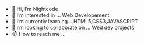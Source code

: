 - 👋 Hi, I’m Nightcode
- 👀 I’m interested in ... Web Developement 
- 🌱 I’m currently learning ...HTML5,CSS3,JAVASCRIPT
- 💞️ I’m looking to collaborate on ... Wed dev projects
- 📫 How to reach me ... 

<!---
f2p-coder/f2p-coder is a ✨ special ✨ repository because its `README.md` (this file) appears on your GitHub profile.
You can click the Preview link to take a look at your changes.
--->

